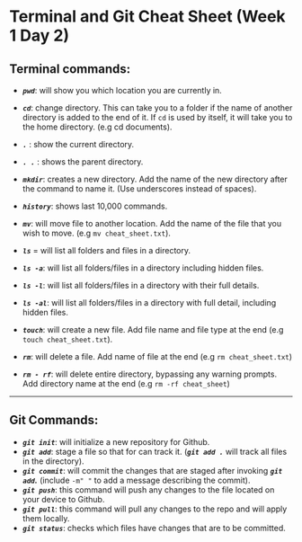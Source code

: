 # Terminal and Git Cheat Sheet (Week 1 Day 2)


## Terminal commands:

- ***`pwd`***: will show you which location you are currently in.

- ***`cd`***: change directory. This can take you to a folder if the name of another directory is added to the end of it. If `cd` is used by itself, it will take you to the home directory. (e.g cd documents).

- ***`.`***    : show the current directory.

- ***`. .`***  : shows the parent directory.

- ***`mkdir`***: creates a new directory. Add the name of the new directory after the command to name it. (Use underscores instead of spaces).
- ***`history`***: shows last 10,000 commands.
- ***`mv`***: will move file to another location. Add the name of the file that you wish to move. (e.g `mv cheat_sheet.txt`).
- ***`ls`*** = will list all folders and files in a directory.
- ***`ls -a`***: will list all folders/files in a directory including hidden files.
- ***`ls -l`***: will list all folders/files in a directory with their full details.
- ***`ls -al`***: will list all folders/files in a directory with full detail, including hidden files.
- ***`touch`***: will create a new file. Add file name and file type at the end (e.g `touch cheat_sheet.txt`).
- ***`rm`***: will delete a file. Add name of file at the end (e.g `rm cheat_sheet.txt`)
- ***`rm - rf`***: will delete entire directory, bypassing any warning prompts. Add directory name at the end (e.g `rm -rf cheat_sheet`)

---

## Git Commands:

- ***`git init`***: will initialize a new repository for Github.
- ***`git add`***: stage a file so that for can track it. (***`git add .`*** will track all files in the directory).
- ***`git commit`***: will commit the changes that are staged after invoking ***`git add`.*** (include `-m" "` to add a message describing the commit).
- ***`git push`***: this command will push any changes to the file located on your device to Github. 
- ***`git pull`***: this command will pull any changes to the repo and will apply them locally.
- ***`git status`***: checks which files have changes that are to be committed.